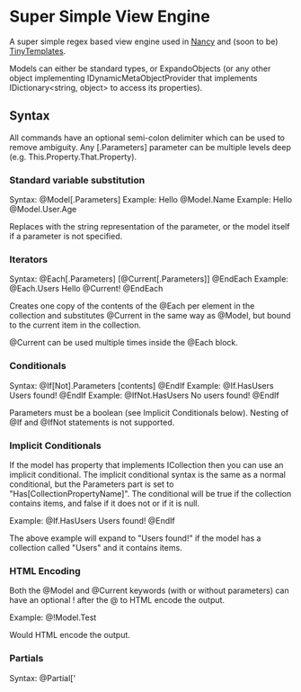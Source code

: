Super Simple View Engine
========================

A super simple regex based view engine used in [Nancy](https://github.com/thecodejunkie/Nancy) and (soon to be) [TinyTemplates](https://github.com/grumpydev/TinyTemplates).

Models can either be standard types, or ExpandoObjects (or any other object implementing IDynamicMetaObjectProvider that implements IDictionary<string, object> to access its properties).

Syntax
------

All commands have an optional semi-colon delimiter which can be used to remove ambiguity. Any [.Parameters] parameter can be multiple levels deep (e.g. This.Property.That.Property).

### Standard variable substitution
Syntax: @Model[.Parameters]
Example: Hello @Model.Name
Example: Hello @Model.User.Age

Replaces with the string representation of the parameter, or the model itself if a parameter is not specified.

### Iterators
Syntax: @Each[.Parameters] [@Current[.Parameters]] @EndEach
Example: @Each.Users Hello @Current! @EndEach

Creates one copy of the contents of the @Each per element in the collection and substitutes @Current in the same way as @Model, but bound to the current item in the collection.

@Current can be used multiple times inside the @Each block.

### Conditionals
Syntax: @If[Not].Parameters [contents] @EndIf
Example: @If.HasUsers Users found! @EndIf
Example: @IfNot.HasUsers No users found! @EndIf

Parameters must be a boolean (see Implicit Conditionals below). Nesting of @If and @IfNot statements is not supported.

### Implicit Conditionals
If the model has property that implements ICollection then you can use an implicit conditional. The implicit conditional syntax is the same as a normal conditional, but the Parameters part is set to "Has[CollectionPropertyName]". The conditional will be true if the collection contains items, and false if it does not or if it is null.

Example: @If.HasUsers Users found! @EndIf

The above example will expand to "Users found!" if the model has a collection called "Users" and it contains items.

### HTML Encoding
Both the @Model and @Current keywords (with or without parameters) can have an optional ! after the @ to HTML encode the output.

Example: @!Model.Test

Would HTML encode the output.

### Partials
Syntax: @Partial['<template name>'[, Model.Property]]

Example: @Partial['subview.sshtml']; (Renders the partial view with the same model as the parent)

Example: @Partial['subview.sshtml', Model.User]; (Renders the partial view using the User as the model)

Renders a partial view. A property of the current model can be specified to be used as the partial view's model, or it may be omitted to use the current view's model instead.
